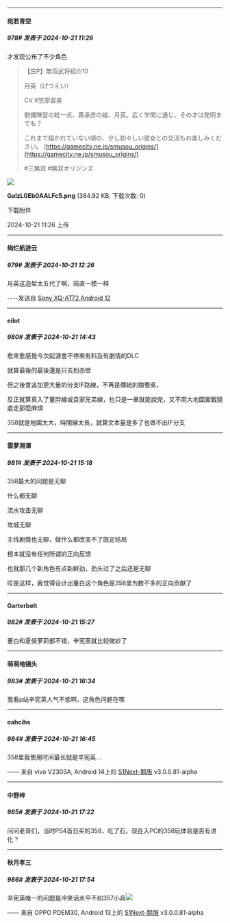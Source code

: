 ﻿
*****

####  宛若青空  
##### 978#       发表于 2024-10-21 11:26

才发现公布了不少角色

 <blockquote>【庄P】無双武将紹介10

月英（げつえい）

CV #笠原留美

劉備陣営の紅一点、黄承彦の娘、月英。広く学問に通じ、その才は発明までも？

これまで描かれていない頃の、少し初々しい彼女との交流もお楽しみください。
[https://gamecity.ne.jp/smusou_origins/](https://gamecity.ne.jp/smusou_origins/)

#三無双 #無双オリジンズ</blockquote>

<img src="https://img.saraba1st.com/forum/202410/21/112647vz5gl3t3oktkl9ti.png" referrerpolicy="no-referrer">

<strong>GaIzL0Eb0AALFc5.png</strong> (384.92 KB, 下载次数: 0)

下载附件

2024-10-21 11:26 上传


*****

####  绚烂航迹云  
##### 979#       发表于 2024-10-21 12:26

月英这造型太五代了啊，简直一模一样

----发送自 [Sony XQ-AT72,Android 12](http://stage1.5j4m.com/?1.38)


*****

####  eilot  
##### 980#       发表于 2024-10-21 14:43

愈來愈感覺今次起源會不停來有料及有劇情的DLC

就算最後的最後還是只去到赤壁

但之後會追加更大量的分支IF路線，不再是傳統的魏蜀吳，

反正就算真入了董胖線或袁家兄弟線，也只是一章就能說完，又不用大地圖實戰隨處走那麼麻煩

358就是地圖太大，時間線太長，就算文本量是多了也做不出IF分支


*****

####  雲夢淵澤  
##### 981#       发表于 2024-10-21 15:18

358最大的问题是无聊

什么都无聊

流水攻击无聊

攻城无聊

主线剧情也无聊，做什么都改变不了既定结局

根本就没有任何所谓的正向反馈

也就那几个新角色有点新鲜劲，劲头过了之后还是无聊

哎是这样，我觉得设计出董白这个角色是358里为数不多的正向贡献了


*****

####  Garterbelt  
##### 982#       发表于 2024-10-21 15:27

董白和夏侯萝莉都不错，辛宪英就比较微妙了


*****

####  萌萌地镜头  
##### 983#       发表于 2024-10-21 16:34

我看p站辛宪英人气不低啊，这角色问题在哪


*****

####  oahcihs  
##### 984#       发表于 2024-10-21 16:45

358里我使用时间最长就是辛宪英...

—— 来自 vivo V2303A, Android 14上的 [S1Next-鹅版](https://github.com/ykrank/S1-Next/releases) v3.0.0.81-alpha


*****

####  中野梓  
##### 985#       发表于 2024-10-21 17:22

问问老哥们，当时PS4首日买的358，吃了石，现在入PC的358玩体验是否有进化？


*****

####  秋月孝三  
##### 986#       发表于 2024-10-21 17:54

辛宪英唯一的问题是冷笑话水平不如357小兵<img src="https://static.saraba1st.com/image/smiley/face2017/067.png" referrerpolicy="no-referrer">

—— 来自 OPPO PDEM30, Android 13上的 [S1Next-鹅版](https://github.com/ykrank/S1-Next/releases) v3.0.0.81-alpha


